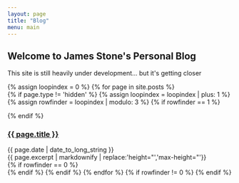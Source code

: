 ```yaml
---
layout: page
title: "Blog"
menu: main
---
```


## Welcome to James Stone's Personal Blog

This site is still heavily under development... but it's getting closer

{% assign loopindex = 0 %}
{% for page in site.posts %}  
   {% if page.type != 'hidden' %}
   {% assign loopindex = loopindex | plus: 1 %}
   {% assign rowfinder = loopindex | modulo: 3 %}
   {% if rowfinder == 1 %}
   <div class="row">
   {% endif %}
   <div class="one-third column post">
      <h3><a href="{{ page.url }}">{{ page.title }}</a></h3>
      {{ page.date | date_to_long_string }} <br>
      {{ page.excerpt | markdownify | replace:'height="','max-height="'}}
   </div>
   {% if rowfinder == 0 %}
   </div>
   {% endif %}
{% endif %}
{% endfor %}
{% if rowfinder != 0 %}
</div>
{% endif %}
    

